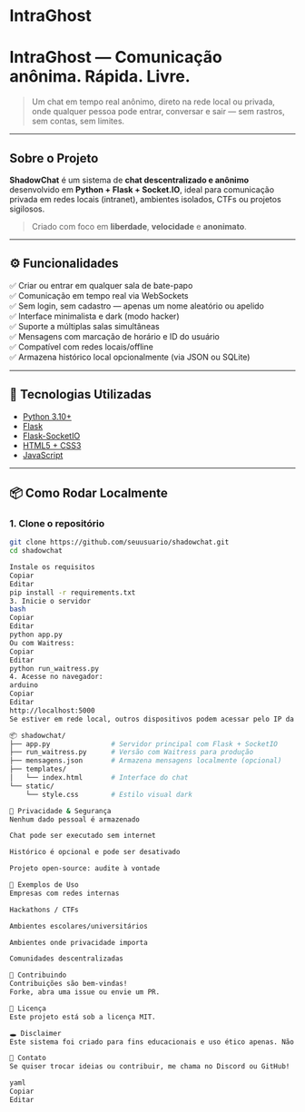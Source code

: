 
# IntraGhost

#  IntraGhost — Comunicação anônima. Rápida. Livre.

> Um chat em tempo real anônimo, direto na rede local ou privada, onde qualquer pessoa pode entrar, conversar e sair — sem rastros, sem contas, sem limites.

---

##  Sobre o Projeto

**ShadowChat** é um sistema de **chat descentralizado e anônimo** desenvolvido em **Python + Flask + Socket.IO**, ideal para comunicação privada em redes locais (intranet), ambientes isolados, CTFs ou projetos sigilosos.

> Criado com foco em **liberdade**, **velocidade** e **anonimato**.

---

## ⚙️ Funcionalidades

✅ Criar ou entrar em qualquer sala de bate-papo  
✅ Comunicação em tempo real via WebSockets  
✅ Sem login, sem cadastro — apenas um nome aleatório ou apelido  
✅ Interface minimalista e dark (modo hacker)  
✅ Suporte a múltiplas salas simultâneas  
✅ Mensagens com marcação de horário e ID do usuário  
✅ Compatível com redes locais/offline  
✅ Armazena histórico local opcionalmente (via JSON ou SQLite)

---

## 🧱 Tecnologias Utilizadas

- [Python 3.10+](https://www.python.org/)
- [Flask](https://flask.palletsprojects.com/)
- [Flask-SocketIO](https://flask-socketio.readthedocs.io/)
- [HTML5 + CSS3](https://developer.mozilla.org/en-US/docs/Web)
- [JavaScript](https://developer.mozilla.org/en-US/docs/Web/JavaScript)

---

## 📦 Como Rodar Localmente

### 1. Clone o repositório

```bash
git clone https://github.com/seuusuario/shadowchat.git
cd shadowchat

Instale os requisitos
Copiar
Editar
pip install -r requirements.txt
3. Inicie o servidor
bash
Copiar
Editar
python app.py
Ou com Waitress:
Copiar
Editar
python run_waitress.py
4. Acesse no navegador:
arduino
Copiar
Editar
http://localhost:5000
Se estiver em rede local, outros dispositivos podem acessar pelo IP da máquina (ex: http://192.168.0.10:5000)

📦 shadowchat/
├── app.py               # Servidor principal com Flask + SocketIO
├── run_waitress.py      # Versão com Waitress para produção
├── mensagens.json       # Armazena mensagens localmente (opcional)
├── templates/
│   └── index.html       # Interface do chat
└── static/
    └── style.css        # Estilo visual dark

🔐 Privacidade & Segurança
Nenhum dado pessoal é armazenado

Chat pode ser executado sem internet

Histórico é opcional e pode ser desativado

Projeto open-source: audite à vontade

🌌 Exemplos de Uso
Empresas com redes internas

Hackathons / CTFs

Ambientes escolares/universitários

Ambientes onde privacidade importa

Comunidades descentralizadas

🧠 Contribuindo
Contribuições são bem-vindas!
Forke, abra uma issue ou envie um PR.

📜 Licença
Este projeto está sob a licença MIT.

🕳️ Disclaimer
Este sistema foi criado para fins educacionais e uso ético apenas. Não nos responsabilizamos pelo uso indevido.

💬 Contato
Se quiser trocar ideias ou contribuir, me chama no Discord ou GitHub!

yaml
Copiar
Editar

